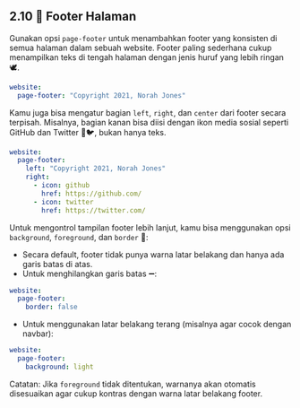## 2.10 🦶 Footer Halaman

Gunakan opsi `page-footer` untuk menambahkan footer yang konsisten di semua halaman dalam sebuah website. Footer paling sederhana cukup menampilkan teks di tengah halaman dengan jenis huruf yang lebih ringan 🕊️.

```{.yaml filename="_quarto.yml"}
website:
  page-footer: "Copyright 2021, Norah Jones" 
```

Kamu juga bisa mengatur bagian `left`, `right`, dan `center` dari footer secara terpisah. Misalnya, bagian kanan bisa diisi dengan ikon media sosial seperti GitHub dan Twitter 🐙🐦, bukan hanya teks.

```{.yaml filename="_quarto.yml"}
website:
  page-footer: 
    left: "Copyright 2021, Norah Jones" 
    right: 
      - icon: github
        href: https://github.com/
      - icon: twitter 
        href: https://twitter.com/ 
```

Untuk mengontrol tampilan footer lebih lanjut, kamu bisa menggunakan opsi `background`, `foreground`, dan `border` 🎨:

- Secara default, footer tidak punya warna latar belakang dan hanya ada garis batas di atas.
- Untuk menghilangkan garis batas ➖:

```{.yaml filename="_quarto.yml"}
website:
  page-footer:
    border: false
```

- Untuk menggunakan latar belakang terang (misalnya agar cocok dengan navbar):

```{.yaml filename="_quarto.yml"}
website:
  page-footer:
    background: light
```

Catatan: Jika `foreground` tidak ditentukan, warnanya akan otomatis disesuaikan agar cukup kontras dengan warna latar belakang footer.
